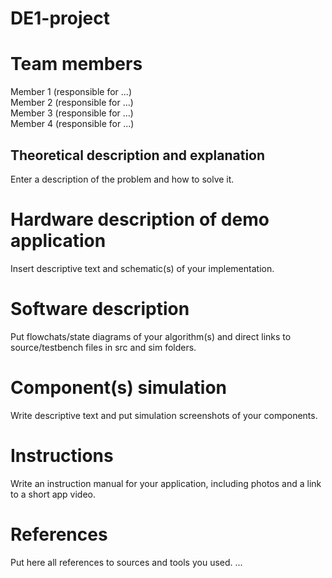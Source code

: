 # DE1-project
# Team members
Member 1 (responsible for ...) <br>
Member 2 (responsible for ...) <br>
Member 3 (responsible for ...) <br>
Member 4 (responsible for ...) <br>

## Theoretical description and explanation
Enter a description of the problem and how to solve it.

# Hardware description of demo application
Insert descriptive text and schematic(s) of your implementation.

# Software description
Put flowchats/state diagrams of your algorithm(s) and direct links to source/testbench files in src and sim folders.

# Component(s) simulation
Write descriptive text and put simulation screenshots of your components.

# Instructions
Write an instruction manual for your application, including photos and a link to a short app video.

# References
Put here all references to sources and tools you used.
...
